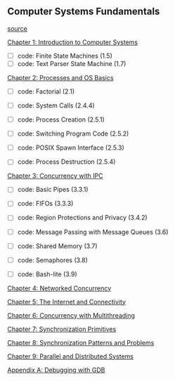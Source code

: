 ## Computer Systems Fundamentals

[source](https://w3.cs.jmu.edu/kirkpams/OpenCSF/Books/csf/html/index.html)

[Chapter 1: Introduction to Computer Systems](ch-1.md)

- [ ] code: Finite State Machines (1.5)
- [ ] code: Text Parser State Machine (1.7)

[Chapter 2: Processes and OS Basics](ch-2.md)

- [ ] code: Factorial (2.1)
- [ ] code: System Calls (2.4.4)
- [ ] code: Process Creation (2.5.1)
- [ ] code: Switching Program Code (2.5.2)
- [ ] code: POSIX Spawn Interface (2.5.3)
- [ ] code: Process Destruction (2.5.4)


[Chapter 3: Concurrency with IPC](ch-3.md)

- [ ] code: Basic Pipes (3.3.1)
- [ ] code: FIFOs (3.3.3)
- [ ] code: Region Protections and Privacy (3.4.2)
- [ ] code: Message Passing with Message Queues (3.6)
- [ ] code: Shared Memory (3.7)
- [ ] code: Semaphores (3.8)
- [ ] code: Bash-lite (3.9)


[Chapter 4: Networked Concurrency](ch-4.md)

[Chapter 5: The Internet and Connectivity](ch-5.md)

[Chapter 6: Concurrency with Multithreading](ch-6.md)

[Chapter 7: Synchronization Primitives](ch-7.md)

[Chapter 8: Synchronization Patterns and Problems](ch-8.md)

[Chapter 9: Parallel and Distributed Systems](ch-9.md)

[Appendix A: Debugging with GDB](appendix.md)